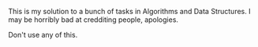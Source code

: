 This is my solution to a bunch of tasks in Algorithms and Data Structures.
I may be horribly bad at credditing people, apologies.

Don't use any of this.

